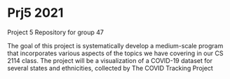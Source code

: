 # Prj5 2021
Project 5 Repository for group 47 

The goal of this project is systematically develop a medium-scale program that incorporates various aspects of the topics we have covering in our CS 2114 class.
The project will be a visualization of a COVID-19 dataset for several states and ethnicities, collected by The COVID Tracking Project  
